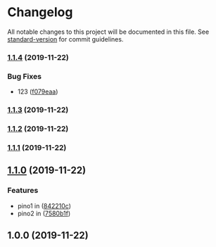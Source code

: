 # Changelog

All notable changes to this project will be documented in this file. See [standard-version](https://github.com/conventional-changelog/standard-version) for commit guidelines.

### [1.1.4](https://github.com/federicobarera/changelog-exp/compare/v1.1.3...v1.1.4) (2019-11-22)


### Bug Fixes

* 123 ([f079eaa](https://github.com/federicobarera/changelog-exp/commit/f079eaa7a3f2a230f65424ec1658cabb8b20c71c))

### [1.1.3](https://github.com/federicobarera/changelog-exp/compare/v1.1.2...v1.1.3) (2019-11-22)

### [1.1.2](https://github.com/federicobarera/changelog-exp/compare/v1.1.1...v1.1.2) (2019-11-22)

### [1.1.1](https://github.com/federicobarera/changelog-exp/compare/v1.1.0...v1.1.1) (2019-11-22)

## [1.1.0](https://github.com/federicobarera/changelog-exp/compare/v1.0.0...v1.1.0) (2019-11-22)


### Features

* pino1 in ([842210c](https://github.com/federicobarera/changelog-exp/commit/842210cb8137cbcf9a04a6983a25f0991164e7a2))
* pino2 in ([7580b1f](https://github.com/federicobarera/changelog-exp/commit/7580b1f0f8b001c8e53716a8491ed9e6e9b66e5a))

## 1.0.0 (2019-11-22)
